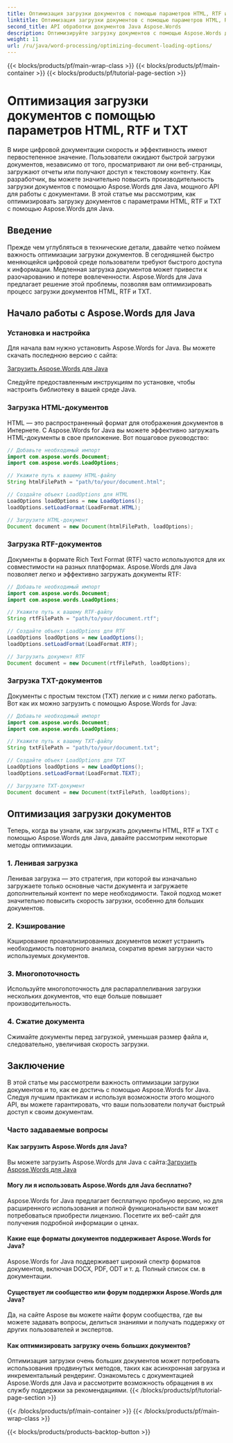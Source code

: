 ```yaml
---
title: Оптимизация загрузки документов с помощью параметров HTML, RTF и TXT
linktitle: Оптимизация загрузки документов с помощью параметров HTML, RTF и TXT
second_title: API обработки документов Java Aspose.Words
description: Оптимизируйте загрузку документов с помощью Aspose.Words для Java. Повысьте скорость и эффективность для файлов HTML, RTF и TXT. Повысьте удобство работы пользователей уже сегодня!
weight: 11
url: /ru/java/word-processing/optimizing-document-loading-options/
---
```


{{< blocks/products/pf/main-wrap-class >}}
{{< blocks/products/pf/main-container >}}
{{< blocks/products/pf/tutorial-page-section >}}

# Оптимизация загрузки документов с помощью параметров HTML, RTF и TXT


В мире цифровой документации скорость и эффективность имеют первостепенное значение. Пользователи ожидают быстрой загрузки документов, независимо от того, просматривают ли они веб-страницы, загружают отчеты или получают доступ к текстовому контенту. Как разработчик, вы можете значительно повысить производительность загрузки документов с помощью Aspose.Words для Java, мощного API для работы с документами. В этой статье мы рассмотрим, как оптимизировать загрузку документов с параметрами HTML, RTF и TXT с помощью Aspose.Words для Java.

## Введение

Прежде чем углубляться в технические детали, давайте четко поймем важность оптимизации загрузки документов. В сегодняшней быстро меняющейся цифровой среде пользователи требуют быстрого доступа к информации. Медленная загрузка документов может привести к разочарованию и потере вовлеченности. Aspose.Words для Java предлагает решение этой проблемы, позволяя вам оптимизировать процесс загрузки документов HTML, RTF и TXT.

## Начало работы с Aspose.Words для Java

### Установка и настройка

Для начала вам нужно установить Aspose.Words for Java. Вы можете скачать последнюю версию с сайта:

[Загрузить Aspose.Words для Java](https://releases.aspose.com/words/java/)

Следуйте предоставленным инструкциям по установке, чтобы настроить библиотеку в вашей среде Java.

### Загрузка HTML-документов

HTML — это распространенный формат для отображения документов в Интернете. С Aspose.Words for Java вы можете эффективно загружать HTML-документы в свое приложение. Вот пошаговое руководство:

```java
// Добавьте необходимый импорт
import com.aspose.words.Document;
import com.aspose.words.LoadOptions;

// Укажите путь к вашему HTML-файлу
String htmlFilePath = "path/to/your/document.html";

// Создайте объект LoadOptions для HTML
LoadOptions loadOptions = new LoadOptions();
loadOptions.setLoadFormat(LoadFormat.HTML);

// Загрузите HTML-документ
Document document = new Document(htmlFilePath, loadOptions);
```

### Загрузка RTF-документов

Документы в формате Rich Text Format (RTF) часто используются для их совместимости на разных платформах. Aspose.Words для Java позволяет легко и эффективно загружать документы RTF:

```java
// Добавьте необходимый импорт
import com.aspose.words.Document;
import com.aspose.words.LoadOptions;

// Укажите путь к вашему RTF-файлу
String rtfFilePath = "path/to/your/document.rtf";

// Создайте объект LoadOptions для RTF
LoadOptions loadOptions = new LoadOptions();
loadOptions.setLoadFormat(LoadFormat.RTF);

// Загрузить документ RTF
Document document = new Document(rtfFilePath, loadOptions);
```

### Загрузка TXT-документов

Документы с простым текстом (TXT) легкие и с ними легко работать. Вот как их можно загрузить с помощью Aspose.Words for Java:

```java
// Добавьте необходимый импорт
import com.aspose.words.Document;
import com.aspose.words.LoadOptions;

// Укажите путь к вашему TXT-файлу
String txtFilePath = "path/to/your/document.txt";

// Создайте объект LoadOptions для TXT
LoadOptions loadOptions = new LoadOptions();
loadOptions.setLoadFormat(LoadFormat.TEXT);

// Загрузите TXT-документ
Document document = new Document(txtFilePath, loadOptions);
```

## Оптимизация загрузки документов

Теперь, когда вы узнали, как загружать документы HTML, RTF и TXT с помощью Aspose.Words для Java, давайте рассмотрим некоторые методы оптимизации.

### 1. Ленивая загрузка

Ленивая загрузка — это стратегия, при которой вы изначально загружаете только основные части документа и загружаете дополнительный контент по мере необходимости. Такой подход может значительно повысить скорость загрузки, особенно для больших документов.

### 2. Кэширование

Кэширование проанализированных документов может устранить необходимость повторного анализа, сократив время загрузки часто используемых документов.

### 3. Многопоточность

Используйте многопоточность для распараллеливания загрузки нескольких документов, что еще больше повышает производительность.

### 4. Сжатие документа

Сжимайте документы перед загрузкой, уменьшая размер файла и, следовательно, увеличивая скорость загрузки.

## Заключение

В этой статье мы рассмотрели важность оптимизации загрузки документов и то, как ее достичь с помощью Aspose.Words for Java. Следуя лучшим практикам и используя возможности этого мощного API, вы можете гарантировать, что ваши пользователи получат быстрый доступ к своим документам.

### Часто задаваемые вопросы

#### Как загрузить Aspose.Words для Java?

 Вы можете загрузить Aspose.Words для Java с сайта:[Загрузить Aspose.Words для Java](https://releases.aspose.com/words/java/)

#### Могу ли я использовать Aspose.Words для Java бесплатно?

Aspose.Words for Java предлагает бесплатную пробную версию, но для расширенного использования и полной функциональности вам может потребоваться приобрести лицензию. Посетите их веб-сайт для получения подробной информации о ценах.

#### Какие еще форматы документов поддерживает Aspose.Words for Java?

Aspose.Words for Java поддерживает широкий спектр форматов документов, включая DOCX, PDF, ODT и т. д. Полный список см. в документации.

#### Существует ли сообщество или форум поддержки Aspose.Words для Java?

Да, на сайте Aspose вы можете найти форум сообщества, где вы можете задавать вопросы, делиться знаниями и получать поддержку от других пользователей и экспертов.

#### Как оптимизировать загрузку очень больших документов?

Оптимизация загрузки очень больших документов может потребовать использования продвинутых методов, таких как асинхронная загрузка и инкрементальный рендеринг. Ознакомьтесь с документацией Aspose.Words для Java и рассмотрите возможность обращения в их службу поддержки за рекомендациями.
{{< /blocks/products/pf/tutorial-page-section >}}

{{< /blocks/products/pf/main-container >}}
{{< /blocks/products/pf/main-wrap-class >}}

{{< blocks/products/products-backtop-button >}}
